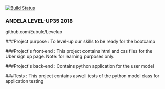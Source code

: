 [![Build Status](https://travis-ci.com/Eubule/Levelup.svg?branch=ft-test-and-python)](https://travis-ci.com/Eubule/Levelup)

### ANDELA LEVEL-UP35 2018
github.com/Eubule/Levelup


###Project purpose :
To level-up our skills to be ready for the bootcamp

###Project's front-end : 
This project contains html and css files for the Uber sign up page. Note: for learning purposes only.

###Project's back-end : 
Contains python application for the user model

###Tests : 
This project contains aswell tests of the python model class for application testing